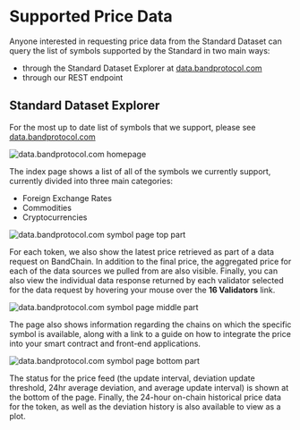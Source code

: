 <!--
order: 3
-->

# Supported Price Data

Anyone interested in requesting price data from the Standard Dataset can query the list of symbols supported by the Standard in two main ways:

- through the Standard Dataset Explorer at [data.bandprotocol.com](https://data.bandprotocol.com)
- through our REST endpoint

## Standard Dataset Explorer

For the most up to date list of symbols that we support, please see [data.bandprotocol.com](https://data.bandprotocol.com)

![data.bandprotocol.com homepage](https://i.imgur.com/xjKNh20.png)

The index page shows a list of all of the symbols we currently support, currently divided into three main categories:

- Foreign Exchange Rates
- Commodities
- Cryptocurrencies

![data.bandprotocol.com symbol page top part](https://i.imgur.com/itfr62b.png)

For each token, we also show the latest price retrieved as part of a data request on BandChain. In addition to the final price, the aggregated price for each of the data sources we pulled from are also visible. Finally, you can also view the individual data response returned by each validator selected for the data request by hovering your mouse over the **16 Validators** link.

![data.bandprotocol.com symbol page middle part](https://i.imgur.com/wZOw9qi.png)

The page also shows information regarding the chains on which the specific symbol is available, along with a link to a guide on how to integrate the price into your smart contract and front-end applications.

![data.bandprotocol.com symbol page bottom part](https://i.imgur.com/YmCLHf4.png)

The status for the price feed (the update interval, deviation update threshold, 24hr average deviation, and average update interval) is shown at the bottom of the page. Finally, the 24-hour on-chain historical price data for the token, as well as the deviation history is also available to view as a plot.
